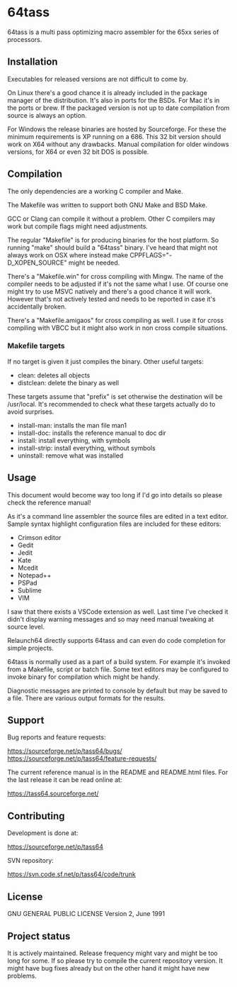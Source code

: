 
# 64tass

64tass is a multi pass optimizing macro assembler for the 65xx series of
processors.

## Installation

Executables for released versions are not difficult to come by.

On Linux there's a good chance it is already included in the package manager of
the distribution. It's also in ports for the BSDs. For Mac it's in the ports or
brew. If the packaged version is not up to date compilation from source is
always an option.

For Windows the release binaries are hosted by Sourceforge. For these the
minimum requirements is XP running on a 686. This 32 bit version should work on
X64 without any drawbacks. Manual compilation for older windows versions, for
X64 or even 32 bit DOS is possible.

## Compilation

The only dependencies are a working C compiler and Make.

The Makefile was written to support both GNU Make and BSD Make.

GCC or Clang can compile it without a problem. Other C compilers may work but
compile flags might need adjustments.

The regular "Makefile" is for producing binaries for the host platform. So
running "make" should build a "64tass" binary. I've heard that might not always
work on OSX where instead make CPPFLAGS="-D_XOPEN_SOURCE" might be needed.

There's a "Makefile.win" for cross compiling with Mingw. The name of the
compiler needs to be adjusted if it's not the same what I use. Of course one
might try to use MSVC natively and there's a good chance it will work. However
that's not actively tested and needs to be reported in case it's accidentally
broken.

There's a "Makefile.amigaos" for cross compiling as well. I use it for cross
compiling with VBCC but it might also work in non cross compile situations.

### Makefile targets

If no target is given it just compiles the binary. Other useful targets:

- clean: deletes all objects
- distclean: delete the binary as well

These targets assume that "prefix" is set otherwise the destination will be
/usr/local. It's recommended to check what these targets actually do to avoid
surprises.

- install-man: installs the man file man1
- install-doc: installs the reference manual to doc dir
- install: install everything, with symbols
- install-strip: install everything, without symbols
- uninstall: remove what was installed

## Usage

This document would become way too long if I'd go into details so please check
the reference manual!

As it's a command line assembler the source files are edited in a text editor.
Sample syntax highlight configuration files are included for these editors:

- Crimson editor
- Gedit
- Jedit
- Kate
- Mcedit
- Notepad++
- PSPad
- Sublime
- VIM

I saw that there exists a VSCode extension as well. Last time I've checked it
didn't display warning messages and so may need manual tweaking at source
level.

Relaunch64 directly supports 64tass and can even do code completion for simple
projects.

64tass is normally used as a part of a build system. For example it's invoked
from a Makefile, script or batch file. Some text editors may be configured to
invoke binary for compilation which might be handy.

Diagnostic messages are printed to console by default but may be saved to a
file. There are various output formats for the results.

## Support

Bug reports and feature requests:

https://sourceforge.net/p/tass64/bugs/
https://sourceforge.net/p/tass64/feature-requests/

The current reference manual is in the README and README.html files. For the
last release it can be read online at:

https://tass64.sourceforge.net/

## Contributing

Development is done at:

https://sourceforge.net/p/tass64

SVN repository:

https://svn.code.sf.net/p/tass64/code/trunk

## License

GNU GENERAL PUBLIC LICENSE Version 2, June 1991

## Project status

It is actively maintained. Release frequency might vary and might be too long
for some. If so please try to compile the current repository version. It might
have bug fixes already but on the other hand it might have new problems.

